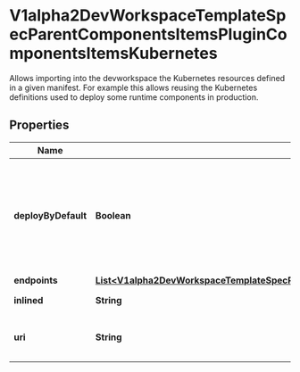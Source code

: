 

# V1alpha2DevWorkspaceTemplateSpecParentComponentsItemsPluginComponentsItemsKubernetes

Allows importing into the devworkspace the Kubernetes resources defined in a given manifest. For example this allows reusing the Kubernetes definitions used to deploy some runtime components in production.
## Properties

Name | Type | Description | Notes
------------ | ------------- | ------------- | -------------
**deployByDefault** | **Boolean** | Defines if the component should be deployed during startup.  Default value is &#x60;false&#x60; |  [optional]
**endpoints** | [**List&lt;V1alpha2DevWorkspaceTemplateSpecParentComponentsItemsPluginComponentsItemsKubernetesEndpoints&gt;**](V1alpha2DevWorkspaceTemplateSpecParentComponentsItemsPluginComponentsItemsKubernetesEndpoints.md) |  |  [optional]
**inlined** | **String** | Inlined manifest |  [optional]
**uri** | **String** | Location in a file fetched from a uri. |  [optional]



